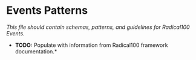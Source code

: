 # Events Patterns

*This file should contain schemas, patterns, and guidelines for Radical100 Events.*

* **TODO:** Populate with information from Radical100 framework documentation.*
